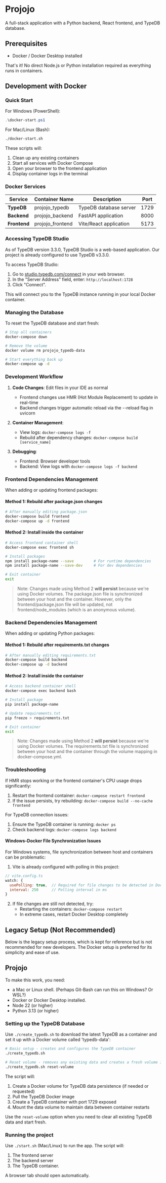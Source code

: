 # Projojo

A full-stack application with a Python backend, React frontend, and TypeDB database.

## Prerequisites

* Docker / Docker Desktop installed

That's it! No direct Node.js or Python installation required as everything runs in containers.

## Development with Docker

### Quick Start

For Windows (PowerShell):
```powershell
.\docker-start.ps1
```

For Mac/Linux (Bash):
```bash
./docker-start.sh
```

These scripts will:
1. Clean up any existing containers
2. Start all services with Docker Compose
3. Open your browser to the frontend application
4. Display container logs in the terminal

### Docker Services

| Service      | Container Name   | Description            | Port |
| ------------ | ---------------- | ---------------------- | ---- |
| **TypeDB**   | projojo_typedb   | TypeDB database server | 1729 |
| **Backend**  | projojo_backend  | FastAPI application    | 8000 |
| **Frontend** | projojo_frontend | Vite/React application | 5173 |

### Accessing TypeDB Studio

As of TypeDB version 3.3.0, TypeDB Studio is a web-based application. Our project is already configured to use TypeDB v3.3.0.

To access TypeDB Studio:
1. Go to [studio.typedb.com/connect](https://studio.typedb.com/connect) in your web browser.
2. In the "Server Address" field, enter: `http://localhost:1728`
3. Click "Connect".

This will connect you to the TypeDB instance running in your local Docker container.

### Managing the Database

To reset the TypeDB database and start fresh:

```bash
# Stop all containers
docker-compose down

# Remove the volume
docker volume rm projojo_typedb-data

# Start everything back up
docker-compose up -d
```

### Development Workflow

1. **Code Changes**: Edit files in your IDE as normal
   - Frontend changes use HMR (Hot Module Replacement) to update in real-time
   - Backend changes trigger automatic reload via the --reload flag in uvicorn

2. **Container Management**:
   - View logs: `docker-compose logs -f`
   - Rebuild after dependency changes: `docker-compose build [service_name]`

3. **Debugging**:
   - Frontend: Browser developer tools
   - Backend: View logs with `docker-compose logs -f backend`

### Frontend Dependencies Management

When adding or updating frontend packages:

#### Method 1: Rebuild after package.json changes
```bash
# After manually editing package.json
docker-compose build frontend
docker-compose up -d frontend
```

#### Method 2: Install inside the container
```bash
# Access frontend container shell
docker-compose exec frontend sh

# Install packages
npm install package-name --save         # For runtime dependencies
npm install package-name --save-dev     # For dev dependencies

# Exit container
exit
```
> Note: Changes made using Method 2 **will persist** because we're using Docker volumes. The package.json file is synchronized between your host and the container. However, only the frontend/package.json file will be updated, not frontend/node_modules (which is an anonymous volume).

### Backend Dependencies Management

When adding or updating Python packages:

#### Method 1: Rebuild after requirements.txt changes
```bash
# After manually editing requirements.txt
docker-compose build backend
docker-compose up -d backend
```

#### Method 2: Install inside the container
```bash
# Access backend container shell
docker-compose exec backend bash

# Install package
pip install package-name

# Update requirements.txt
pip freeze > requirements.txt

# Exit container
exit
```
> Note: Changes made using Method 2 **will persist** because we're using Docker volumes. The requirements.txt file is synchronized between your host and the container through the volume mapping in docker-compose.yml.

### Troubleshooting

If HMR stops working or the frontend container's CPU usage drops significantly:
1. Restart the frontend container: `docker-compose restart frontend`
2. If the issue persists, try rebuilding: `docker-compose build --no-cache frontend`

For TypeDB connection issues:
1. Ensure the TypeDB container is running: `docker ps`
2. Check backend logs: `docker-compose logs backend`

#### Windows-Docker File Synchronization Issues

For Windows systems, file synchronization between host and containers can be problematic:

1. Vite is already configured with polling in this project:
```javascript
// vite.config.ts
watch: {
  usePolling: true,  // Required for file changes to be detected in Docker on Windows
  interval: 250      // Polling interval in ms
}
```

2. If file changes are still not detected, try:
   - Restarting the containers: `docker-compose restart`
   - In extreme cases, restart Docker Desktop completely

## Legacy Setup (Not Recommended)

Below is the legacy setup process, which is kept for reference but is not recommended for new developers. The Docker setup is preferred for its simplicity and ease of use.

<!-- Legacy readme -->
## Projojo

To make this work, you need:
* a Mac or Linux shell. (Perhaps Git-Bash can run this on Windows? Or WSL?)
* Docker or Docker Desktop installed.
* Node 22 (or higher)
* Python 3.13 (or higher)

### Setting up the TypeDB Database

Use `./create_typedb.sh` to download the latest TypeDB as a container and set it up with a Docker volume called 'typedb-data':

```bash
# Basic setup - creates and configures the TypeDB container
./create_typedb.sh

# Reset volume - removes any existing data and creates a fresh volume in addition to a new container
./create_typedb.sh reset-volume
```

The script will:
1. Create a Docker volume for TypeDB data persistence (if needed or requested)
2. Pull the TypeDB Docker image
3. Create a TypeDB container with port 1729 exposed
4. Mount the data volume to maintain data between container restarts

Use the `reset-volume` option when you need to clear all existing TypeDB data and start fresh.

### Running the project

Use `./start.sh` (Mac/Linux) to run the app. The script will: 
1. The frontend server
2. The backend server
3. The TypeDB container.

A browser tab should open automatically.
